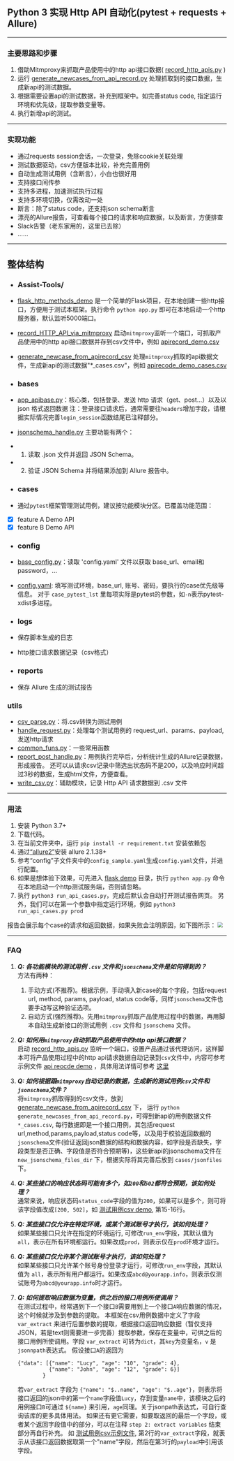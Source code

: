 ## Python 3 实现 Http API 自动化(pytest + requests + Allure)

---
### 主要思路和步骤
1. 借助Mitmproxy来抓取产品使用中的http api接口数据( [record_http_apis.py](./Assist-Tools/record_HTTP_API_via_mitmproxy/record_http_apis.py) )
2. 运行 [generate_newcases_from_api_record.py](./Assist-Tools/generate_newcase_from_apirecord_csv/generate_newcases_from_api_record.py) 处理抓取到的接口数据，生成新api的测试数据。
3. 根据需要设置api的测试数据，补充到框架中。如完善status code, 指定运行环境和优先级，提取参数变量等。
4. 执行新增api的测试。  
---
### 实现功能
- 通过requests session会话，一次登录，免除cookie关联处理
- 测试数据驱动，csv方便版本比较，补充完善用例
- 自动生成测试用例（含断言），小白也很好用
- 支持接口间传参
- 支持多进程，加速测试执行过程
- 支持多环境切换，仅需改动一处
- 断言：除了status code，还支持json schema断言
- 漂亮的Allure报告，可查看每个接口的请求和响应数据，以及断言，方便排查
- Slack告警（老东家用的，这里已去除）
- ......

---
## 整体结构
- ### Assist-Tools/
- [flask_http_methods_demo](Assist-Tools/flask_http_server_demo) 是一个简单的Flask项目，在本地创建一些http接口，方便用于测试本框架。执行命令 `python app.py` 即可在本地启动一个http服务器，默认监听5000端口。
- [record_HTTP_API_via_mitmproxy](Assist-Tools/record_HTTP_API_via_mitmproxy)  启动`mitmproxy`监听一个端口，可抓取产品使用中的http api接口数据并存到csv文件中，例如 [apirecord_demo.csv](./Assist-Tools/record_HTTP_API_via_mitmproxy/apirecord_dir/apirecode_demo.csv) 
- [generate_newcase_from_apirecord_csv](Assist-Tools/generate_newcase_from_apirecord_csv) 处理`mitmproxy`抓取的api数据文件，生成新api的测试数据"*_cases.csv"，例如 [apirecode_demo_cases.csv](./Assist-Tools/generate_newcase_from_apirecord_csv/apirecode_demo_cases.csv)

- ### bases
- [app_apibase.py](bases/app_apibase.py)：核心类，包括登录、发送 http 请求（get、post...）以及以 json 格式返回数据
  注：登录接口请求后，通常需要往`headers`增加字段，请根据实际情况完善`login_session`函数结尾已注释部分。  
- [jsonschema_handle.py](bases/jsonschema_handle.py) 主要功能有两个：
- 1. 读取 .json 文件并返回 JSON Schema。
- 2. 验证 JSON Schema 并将结果添加到 Allure 报告中。

- ### cases
- 通过```pytest```框架管理测试用例，建议按功能模块分区。已覆盖功能范围：
- [x] feature A Demo API
- [x] feature B Demo API

- ### config
- [base_config.py](config/base_config.py)：读取 'config.yaml' 文件以获取 base_url、email和password，...
- [config.yaml](config/config.yaml): 填写测试环境，base_url, 账号、密码，要执行的case优先级等信息。
对于 `case_pytest_lst` 里每项实际是pytest的参数，如`-n`表示pytest-xdist多进程。

- ### logs
- 保存脚本生成的日志
- http接口请求数据记录（csv格式）

- ### reports
- 保存 Allure 生成的测试报告

### utils
- [csv_parse.py](utils/csv_parse.py)：将.csv转换为测试用例
- [handle_request.py](utils/handle_request.py)：处理每个测试用例的 request_url、params、payload, 发送http请求
- [common_funs.py](utils/common_funs.py)：一些常用函数
- [report_post_handle.py](utils/report_post_handle.py)：用例执行完毕后，分析统计生成的Allure记录数据，形成报告。
  还可以从请求csv记录中筛选出状态码不是200，以及响应时间超过3秒的数据，生成html文件，方便查看。
- [write_csv.py](utils/write_csv.py)：辅助模块，记录 Http API 请求数据到 .csv 文件  
---
### 用法
1. 安装 Python 3.7+
2. 下载代码。
3. 在当前文件夹中，运行 `pip install -r requirement.txt` 安装依赖包
4. 通过[“allure2”](https://github.com/allure-framework/allure2)安装 allure 2.1.38+
5. 参考“config”子文件夹中的`config_sample.yaml`生成`config.yaml`文件，并进行配置。 
6. 如果是想体验下效果，可先进入 [flask demo](Assist-Tools/flask_http_server_demo) 目录，执行 `python app.py` 命令在本地启动一个http测试服务端，否则请忽略。 
7. 执行 `python3 run_api_cases.py`，完成后默认会自动打开测试报告网页。 
   另外，我们可以在第一个参数中指定运行环境，例如 `python3 run_api_cases.py prod`

报告会展示每个case的请求和返回数据，如果失败会注明原因，如下图所示：
<img src="./utils/failed_case_report.png" style="zoom:75%;" />

---
### FAQ
1. ***Q: 各功能模块的测试用例 `.csv` 文件和`jsonschema`文件是如何得到的？***  
  方法有两种：
   1. 手动方式(不推荐)。根据示例，手动填入新case的每个字段，包括request url, method, params, payload, status code等，同样`jsonschema`文件也要手动写这种验证选项。
   2. 自动方式(强烈推荐)。先用`mitmproxy`抓取产品使用过程中的数据，再用脚本自动生成新接口的测试用例 `.csv` 文件和 `jsonschema` 文件。
   

2. ***Q: 如何用`mitmproxy`自动抓取产品使用中的http api接口数据？***  
  启动 [record_http_apis.py](./Assist-Tools/record_HTTP_API_via_mitmproxy/record_http_apis.py) 监听一个端口，设置产品通过该代理访问，这样脚本可将产品使用过程中的http api请求数据自动记录到`csv`文件中，内容可参考示例文件 [api reocde demo](Assist-Tools\record_HTTP_API_via_mitmproxy\apirecord_dir\apirecode_demo.csv)  ，具体用法详情可参考 [这里](.\Assist-Tools\record_HTTP_API_via_mitmproxy\README.md)  


3. ***Q: 如何根据跟`mitmproxy`自动记录的数据，生成新的测试用例`csv`文件和`jsonschema`文件？***  
  将`mitmproxy`抓取得到的csv文件，放到 [generate_newcase_from_apirecord_csv](./Assist-Tools/generate_newcase_from_apirecord_csv/) 下， 运行 `python generate_newcases_from_api_record.py`，可得到新api的用例数据文件 `*_cases.csv`, 每行数据即是一个接口用例，其包括request url,method,params,payload,status code等，以及用于校验返回数据的`jsonschema`文件(验证返回json数据的结构和数据内容，如字段是否缺失，字段类型是否正确、字段值是否符合预期等)，这些新api的jsonschema文件在 `new_jsonschema_files_dir` 下，根据实际将其完善后放到 `cases/jsonfiles` 下。  


4. ***Q: 某些接口的响应状态码可能有多个，如`200`和`502`都符合预期，该如何处理？***  
  通常来说，响应状态码`status_code`字段的值为`200`，如果可以是多个，则可将该字段值改成`[200, 502]`，如 [测试用例csv demo](cases/01_feature_A/01_feature_a1.csv), 第15-16行。  


5. ***Q: 某些接口仅允许在特定环境，或某个测试账号才执行，该如何处理？***  
  如果某些接口只允许在指定的环境运行, 可修改`run_env`字段，其默认值为 `all`，表示在所有环境都运行。如果改成`prod`，则表示仅在`prod`环境才运行。  


6. ***Q: 某些接口仅允许某个测试账号才执行，该如何处理？***  
  如果某些接口只允许某个账号身份登录才运行，可修改`run_env`字段，其默认值为 `all`，表示所有用户都运行。如果改成`abcd@yourapp.info`，则表示仅测试账号为`abcd@yourapp.info`时才运行。  


7. ***Q: 如何提取响应数据为变量，供之后的接口用例所使调用？***  
  在测试过程中，经常遇到下一个接口`B`需要用到上一个接口`A`响应数据的情况，这个时候就涉及到参数的提取。
  本框架在csv用例数据中定义了字段 `var_extract` 来进行后置参数的提取，根据接口返回响应数据（暂仅支持JSON，若是text则需要进一步完善）提取参数，保存在变量中，可供之后的接口用例所使调用。字段 `var_extract` 可转为`dict`，其`key`为变量名，`v` 是`jsonnpath`表达式。
  假设接口`A`的返回为
    ```
    {"data": [{"name": "Lucy", "age": "10", "grade": 4}, 
              {"name": "John", "age": "12", "grade": 6}]
            }
    ```
    若`var_extract` 字段为 `{"name": "$..name", "age": "$..age"}`，则表示将接口返回的json中的第一个`name`字段值`Lucy`，存到变量`name`中，该模块之后的用例接口`B`可通过 `${name}` 来引用，`age`同理。关于jsonpath表达式，可自行查询该库的更多具体用法。
    如果还有更它需要，如要取返回的最后一个字段，或者某个返回字段值中的部分，可以在注释 `step 2: extract variables` 结束部分再自行补充。
    如 [测试用例csv示例文件](cases/01_feature_A/01_feature_a1.csv), 第2行的`var_extract`字段，就表示从该接口返回数据取第一个"name"字段，然后在第3行的`payload`中引用该字段。   
